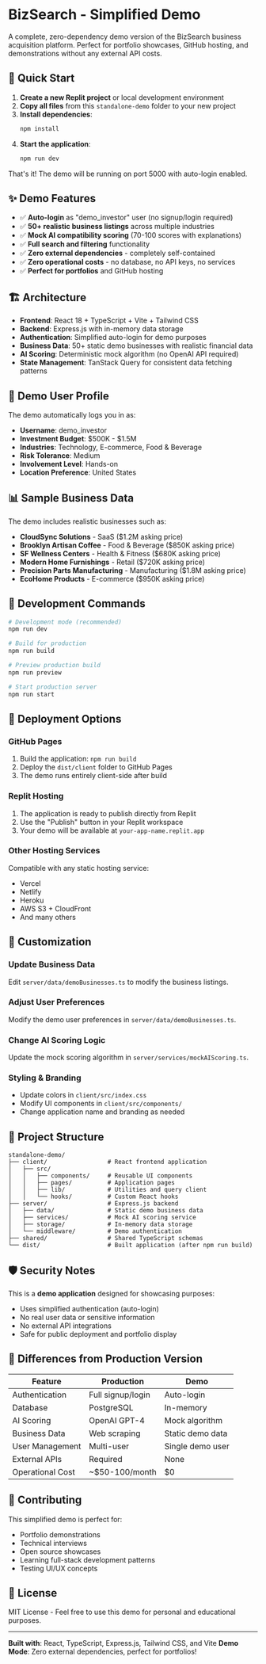 # BizSearch - Simplified Demo

A complete, zero-dependency demo version of the BizSearch business acquisition platform. Perfect for portfolio showcases, GitHub hosting, and demonstrations without any external API costs.

## 🚀 Quick Start

1. **Create a new Replit project** or local development environment
2. **Copy all files** from this `standalone-demo` folder to your new project
3. **Install dependencies**:
   ```bash
   npm install
   ```
4. **Start the application**:
   ```bash
   npm run dev
   ```

That's it! The demo will be running on port 5000 with auto-login enabled.

## ✨ Demo Features

- ✅ **Auto-login** as "demo_investor" user (no signup/login required)
- ✅ **50+ realistic business listings** across multiple industries
- ✅ **Mock AI compatibility scoring** (70-100 scores with explanations)
- ✅ **Full search and filtering** functionality
- ✅ **Zero external dependencies** - completely self-contained
- ✅ **Zero operational costs** - no database, no API keys, no services
- ✅ **Perfect for portfolios** and GitHub hosting

## 🏗️ Architecture

- **Frontend**: React 18 + TypeScript + Vite + Tailwind CSS
- **Backend**: Express.js with in-memory data storage
- **Authentication**: Simplified auto-login for demo purposes
- **Business Data**: 50+ static demo businesses with realistic financial data
- **AI Scoring**: Deterministic mock algorithm (no OpenAI API required)
- **State Management**: TanStack Query for consistent data fetching patterns

## 🎯 Demo User Profile

The demo automatically logs you in as:
- **Username**: demo_investor
- **Investment Budget**: $500K - $1.5M
- **Industries**: Technology, E-commerce, Food & Beverage
- **Risk Tolerance**: Medium
- **Involvement Level**: Hands-on
- **Location Preference**: United States

## 📊 Sample Business Data

The demo includes realistic businesses such as:
- **CloudSync Solutions** - SaaS ($1.2M asking price)
- **Brooklyn Artisan Coffee** - Food & Beverage ($850K asking price)
- **SF Wellness Centers** - Health & Fitness ($680K asking price)
- **Modern Home Furnishings** - Retail ($720K asking price)
- **Precision Parts Manufacturing** - Manufacturing ($1.8M asking price)
- **EcoHome Products** - E-commerce ($950K asking price)

## 🔧 Development Commands

```bash
# Development mode (recommended)
npm run dev

# Build for production
npm run build

# Preview production build
npm run preview

# Start production server
npm run start
```

## 🚀 Deployment Options

### GitHub Pages
1. Build the application: `npm run build`
2. Deploy the `dist/client` folder to GitHub Pages
3. The demo runs entirely client-side after build

### Replit Hosting
1. The application is ready to publish directly from Replit
2. Use the "Publish" button in your Replit workspace
3. Your demo will be available at `your-app-name.replit.app`

### Other Hosting Services
Compatible with any static hosting service:
- Vercel
- Netlify
- Heroku
- AWS S3 + CloudFront
- And many others

## 🎨 Customization

### Update Business Data
Edit `server/data/demoBusinesses.ts` to modify the business listings.

### Adjust User Preferences
Modify the demo user preferences in `server/data/demoBusinesses.ts`.

### Change AI Scoring Logic
Update the mock scoring algorithm in `server/services/mockAIScoring.ts`.

### Styling & Branding
- Update colors in `client/src/index.css`
- Modify UI components in `client/src/components/`
- Change application name and branding as needed

## 📁 Project Structure

```
standalone-demo/
├── client/                 # React frontend application
│   ├── src/
│   │   ├── components/     # Reusable UI components
│   │   ├── pages/          # Application pages
│   │   ├── lib/            # Utilities and query client
│   │   └── hooks/          # Custom React hooks
├── server/                 # Express.js backend
│   ├── data/               # Static demo business data
│   ├── services/           # Mock AI scoring service
│   ├── storage/            # In-memory data storage
│   └── middleware/         # Demo authentication
├── shared/                 # Shared TypeScript schemas
└── dist/                   # Built application (after npm run build)
```

## 🛡️ Security Notes

This is a **demo application** designed for showcasing purposes:
- Uses simplified authentication (auto-login)
- No real user data or sensitive information
- No external API integrations
- Safe for public deployment and portfolio display

## 🔄 Differences from Production Version

| Feature | Production | Demo |
|---------|------------|------|
| Authentication | Full signup/login | Auto-login |
| Database | PostgreSQL | In-memory |
| AI Scoring | OpenAI GPT-4 | Mock algorithm |
| Business Data | Web scraping | Static demo data |
| User Management | Multi-user | Single demo user |
| External APIs | Required | None |
| Operational Cost | ~$50-100/month | $0 |

## 🤝 Contributing

This simplified demo is perfect for:
- Portfolio demonstrations
- Technical interviews
- Open source showcases
- Learning full-stack development patterns
- Testing UI/UX concepts

## 📄 License

MIT License - Feel free to use this demo for personal and educational purposes.

---

**Built with**: React, TypeScript, Express.js, Tailwind CSS, and Vite
**Demo Mode**: Zero external dependencies, perfect for portfolios!